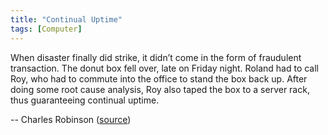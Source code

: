 ```yaml
---
title: "Continual Uptime"
tags: [Computer]
---
```


When disaster finally did strike, it didn’t come in the form of fraudulent
transaction. The donut box fell over, late on Friday night. Roland had to call
Roy, who had to commute into the office to stand the box back up. After doing
some root cause analysis, Roy also taped the box to a server rack, thus
guaranteeing continual uptime.

-- Charles Robinson ([source][source])

[source]: http://thedailywtf.com/articles/the-robot-guys
